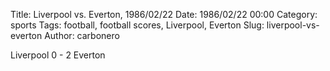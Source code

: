 Title: Liverpool vs. Everton, 1986/02/22
Date: 1986/02/22 00:00
Category: sports
Tags: football, football scores, Liverpool, Everton
Slug: liverpool-vs-everton
Author: carbonero


Liverpool 0 - 2 Everton
